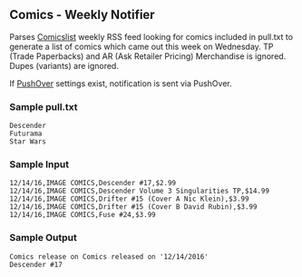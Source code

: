 ## Comics - Weekly Notifier

Parses [Comicslist](http://www.comiclist.com/index.php) weekly RSS feed looking for comics included in pull.txt to generate a list of comics which came out this week on Wednesday. TP (Trade Paperbacks) and AR (Ask Retailer Pricing) Merchandise is ignored. Dupes (variants) are ignored.

If [PushOver](https://pushover.net/) settings exist, notification is sent via PushOver.

### Sample pull.txt
```
Descender
Futurama
Star Wars
```
### Sample Input
```
12/14/16,IMAGE COMICS,Descender #17,$2.99
12/14/16,IMAGE COMICS,Descender Volume 3 Singularities TP,$14.99
12/14/16,IMAGE COMICS,Drifter #15 (Cover A Nic Klein),$3.99
12/14/16,IMAGE COMICS,Drifter #15 (Cover B David Rubin),$3.99
12/14/16,IMAGE COMICS,Fuse #24,$3.99
```
### Sample Output
```
Comics release on Comics released on '12/14/2016'
Descender #17
```